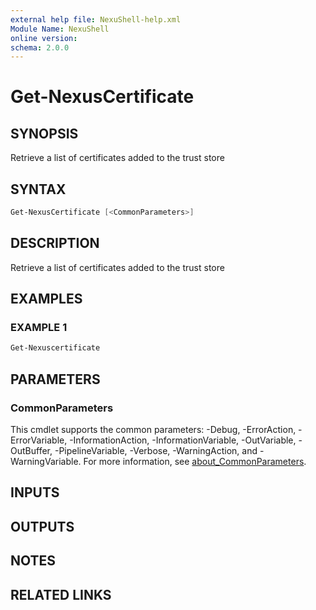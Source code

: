 ```yaml
---
external help file: NexuShell-help.xml
Module Name: NexuShell
online version:
schema: 2.0.0
---
```


# Get-NexusCertificate

## SYNOPSIS

Retrieve a list of certificates added to the trust store

## SYNTAX

```powershell
Get-NexusCertificate [<CommonParameters>]
```

## DESCRIPTION

Retrieve a list of certificates added to the trust store

## EXAMPLES

### EXAMPLE 1

```powershell
Get-Nexuscertificate
```

## PARAMETERS

### CommonParameters

This cmdlet supports the common parameters: -Debug, -ErrorAction, -ErrorVariable, -InformationAction, -InformationVariable, -OutVariable, -OutBuffer, -PipelineVariable, -Verbose, -WarningAction, and -WarningVariable. For more information, see [about_CommonParameters](http://go.microsoft.com/fwlink/?LinkID=113216).

## INPUTS

## OUTPUTS

## NOTES

## RELATED LINKS
